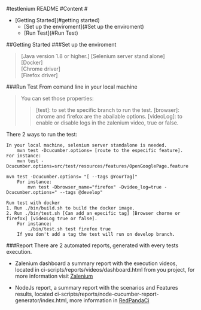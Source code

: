 #testlenium README
#Content #
* [Getting Started](#getting started)
   * [Set up the enviroment](#Set up the enviroment)
   * [Run Test](#Run Test)
    
##Getting Started 
###Set up the enviroment
>[Java version 1.8 or higher.] 
>[Selenium server stand alone]  
>[Docker]  
>[Chrome driver]  
>[Firefox driver]   
    
###Run Test
From comand line in your local machine  
>You can set those properties:  
>>[test]: to set the specific branch to run the test. 
>>[browser]: chrome and firefox are the abailable options. 
>>[videoLog]: to enable or disable logs in the zalenium video, true or false. 
                
There 2 ways to run the test:   

    In your local machine, selenium server standalone is needed. 
        mvn test -Dcucumber.options= [route to the especific feature].  
    For instance: 
        mvn test -Dcucumber.options=src/test/resources/features/OpenGooglePage.feature    
    
    mvn test -Dcucumber.options= "[ --tags @YourTag]" 
        For instance: 
            mvn test -Dbrowser_name="firefox" -Dvideo_log=true -Dcucumber.options=" --tags @develop" 
            
    Run test with docker 
    1. Run ./bin/build.sh to build the docker image.  
    2. Run ./bin/test.sh [Can add an epecific tag] [Browser chorme or firefox] [videoLog true or false]. 
        For instance: 
            ./bin/test.sh test firefox true 
        If you don't add a tag the test will run on develop branch.  
                         
###Report
There are 2 automated reports, generated with every tests execution.
 
 *   Zalenium dashboard a summary report with the execution videos, located in ci-scripts/reports/videos/dashboard.html from you project, 
    for more information visit [Zalenium](https://github.com/zalando/zalenium)
    
 *   NodeJs report, a summary report with the scenarios and Features results, located ci-scripts/reports/node-cucumber-report-generator/index.html, 
    more information in [RedPandaCi](https://github.com/red-panda-ci/node-cucumber-report-generator)
    

